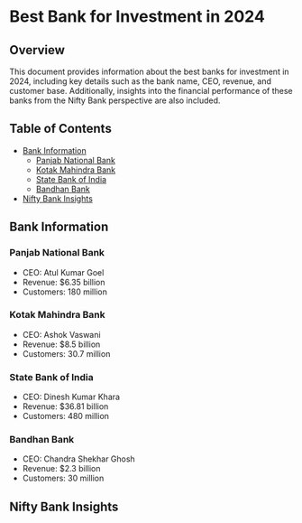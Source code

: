 # Best Bank for Investment in 2024

## Overview

This document provides information about the best banks for investment in 2024, including key details such as the bank name, CEO, revenue, and customer base. Additionally, insights into the financial performance of these banks from the Nifty Bank perspective are also included.

## Table of Contents

- [Bank Information](#bank-information)
  - [Panjab National Bank](#panjab-national-bank)
  - [Kotak Mahindra Bank](#kotak-mahindra-bank)
  - [State Bank of India](#state-bank-of-india)
  - [Bandhan Bank](#bandhan-bank)
- [Nifty Bank Insights](#nifty-bank-insights)

## Bank Information

### Panjab National Bank

- CEO: Atul Kumar Goel
- Revenue: $6.35 billion
- Customers: 180 million

### Kotak Mahindra Bank

- CEO: Ashok Vaswani
- Revenue: $8.5 billion
- Customers: 30.7 million

### State Bank of India

- CEO: Dinesh Kumar Khara
- Revenue: $36.81 billion
- Customers: 480 million

### Bandhan Bank

- CEO: Chandra Shekhar Ghosh
- Revenue: $2.3 billion
- Customers: 30 million

## Nifty Bank Insights
